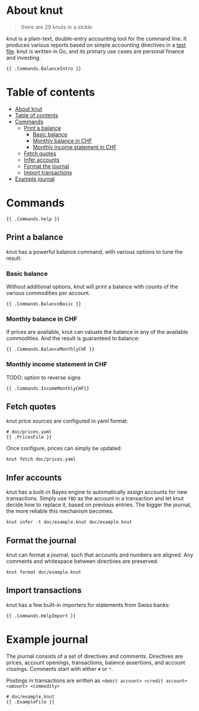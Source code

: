 

# About knut

> there are 29 knuts in a sickle

knut is a plain-text, double-entry accounting tool for the command line. It
produces various reports based on simple accounting directives in a [text file](#example-journal).
knut is written in Go, and its primary use cases are personal finance and
investing.

```
{{ .Commands.BalanceIntro }}
```

# Table of contents
- [About knut](#about-knut)
- [Table of contents](#table-of-contents)
- [Commands](#commands)
  - [Print a balance](#print-a-balance)
    - [Basic balance](#basic-balance)
    - [Monthly balance in CHF](#monthly-balance-in-chf)
    - [Monthly income statement in CHF](#monthly-income-statement-in-chf)
  - [Fetch quotes](#fetch-quotes)
  - [Infer accounts](#infer-accounts)
  - [Format the journal](#format-the-journal)
  - [Import transactions](#import-transactions)
- [Example journal](#example-journal)


# Commands

```
{{ .Commands.help }}
```

## Print a balance

knut has a powerful balance command, with various options to tune the result.

### Basic balance

Without additional options, knut will print a balance with counts of the various
commodities per account.

```
{{ .Commands.BalanceBasic }}
```

### Monthly balance in CHF

If prices are available, knut can valuate the balance in any of the available commodities. And the result is guaranteed to balance:

```
{{ .Commands.BalanceMonthlyCHF }}
```

### Monthly income statement in CHF

TODO: option to reverse signs

```
{{ .Commands.IncomeMonthlyCHF}}
```

## Fetch quotes

knut price sources are configured in yaml format:
```
# doc/prices.yaml
{{ .PricesFile }}
```

Once configure, prices can simply be updated:

```
knut fetch doc/prices.yaml
```

## Infer accounts

knut has a built-in Bayes engine to automatically assign accounts for new transactions. Simply use `TBD` as the account in a transaction and let knut decide how to replace it, based on previous entries. The bigger the journal, the more reliable this mechanism becomes.

```
knut infer -t doc/example.knut doc/example.knut
```

## Format the journal

knut can format a journal, such that accounts and numbers are aligned. Any comments and whitespace between directives are preserved.

```
knut format doc/example.knut
```

## Import transactions

knut has a few built-in importers for statements from Swiss banks:

```
{{ .Commands.HelpImport }}
```

# Example journal

The journal consists of a set of directives and comments. Directives are prices, account
openings, transactions, balance assertions, and account closings. Comments start with either `#` or `*`.

Postings in transactions are written as 
`<debit account> <credit account> <amount> <commodity>`

```
# doc/example.knut
{{ .ExampleFile }}
```